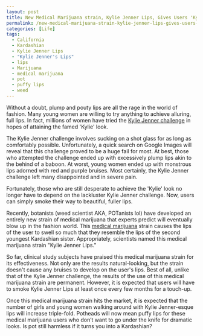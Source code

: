 ```yaml
---
layout: post
title: New Medical Marijuana strain, Kylie Jenner Lips, Gives Users 'Kylie' Look
permalink: /new-medical-marijuana-strain-kylie-jenner-lips-gives-users-kylie-look/
categories: [Life]
tags:
  - California
  - Kardashian
  - Kylie Jenner Lips
  - "Kylie Jenner's Lips"
  - lips
  - Marijuana
  - medical marijuana
  - pot
  - puffy lips
  - weed
---
```

Without a doubt, plump and pouty lips are all the rage in the world of fashion. Many young women are willing to try anything to achieve alluring, full lips. In fact, millions of women have tried the <a href="https://www.youtube.com/watch?v=mc7JSdcoyBU">Kylie Jenner challenge</a> in hopes of attaining the famed 'Kylie' look.

The Kylie Jenner challenge involves sucking on a shot glass for as long as comfortably possible. Unfortunately, a quick search on Google Images will reveal that this challenge proved to be a huge fail for most. At best, those who attempted the challenge ended up with excessively plump lips akin to the behind of a baboon. At worst, young women ended up with monstrous lips adorned with red and purple bruises. Most certainly, the Kylie Jenner challenge left many disappointed and in severe pain.

Fortunately, those who are still desperate to achieve the 'Kylie' look no longer have to depend on the lackluster Kylie Jenner challenge. Now, users can simply smoke their way to beautiful, fuller lips.

Recently, botanists (weed scientist AKA, POTanists lol) have developed an entirely new strain of medical marijuana that experts predict will eventually blow up in the fashion world. This <a href="http://norml.org/legal/medical-marijuana-2">medical marijuana</a> strain causes the lips of the user to swell so much that they resemble the lips of the second youngest Kardashian sister. Appropriately, scientists named this medical marijuana strain "Kylie Jenner Lips."

So far, clinical study subjects have praised this medical marijuana strain for its effectiveness. Not only are the results natural-looking, but the strain doesn't cause any bruises to develop on the user's lips. Best of all, unlike that of the Kylie Jenner challenge, the results of the use of this medical marijuana strain are permanent. However, it is expected that users will have to smoke Kylie Jenner Lips at least once every few months for a touch-up.

Once this medical marijuana strain hits the market, it is expected that the number of girls and young women walking around with Kylie Jenner-esque lips will increase triple-fold. Potheads will now mean puffy lips for these medical marijuana users who don’t want to go under the knife for dramatic looks. Is pot still harmless if it turns you into a Kardashian?
